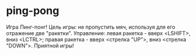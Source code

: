 # ping-pong
Игра Пинг-понг! Цель игры: не пропустить мяч, используя для его отражение две "ракетки". Управление: левая ракетка - вверх &lt;LSHIFT>,  вниз &lt;LCTRL>; правая ракетка - вверх &lt;стрелка "UP">,  вниз &lt;стрелка "DOWN">.  Приятной игры!
